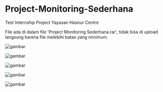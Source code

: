 # Project-Monitoring-Sederhana
Test Internship Project Yayasan Hasnur Centre

File ada di dalam file 'Project Monitoring Sederhana.rar', tidak bisa di upload langsung karena file melebihi batas yang minimum.

![gambar](https://user-images.githubusercontent.com/69112136/150689648-096de5a9-7d1f-4747-9058-07fa4a5a7b28.png)

![gambar](https://user-images.githubusercontent.com/69112136/150689732-950001a2-a9a9-4f2a-a2e9-adabe561d4f6.png)

![gambar](https://user-images.githubusercontent.com/69112136/150689796-0a324396-2554-4e80-93e0-e6639b1c761c.png)

![gambar](https://user-images.githubusercontent.com/69112136/150689830-a1dc45e4-7da1-4f75-954d-73da0f7ce394.png)

![gambar](https://user-images.githubusercontent.com/69112136/150689859-3f4b9526-54a3-4844-a8be-92421552908b.png)

